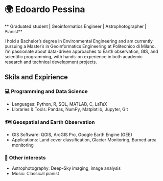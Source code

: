 # 🌍 Edoardo Pessina

** Graduated student | Geoinformatics Engineer | Astrophotographer | Pianist**

I hold a Bachelor’s degree in Environmental Engineering and am currently pursuing a Master’s in Geoinformatics Engineering at Politecnico di Milano. I’m passionate about data-driven approaches to Earth observation, GIS, and scientific programming, with hands-on experience in both academic research and technical development projects.

## Skils and Expirience 

### 💻 Programming and Data Science 
* Languages: Python, R, SQL, MATLAB, C, LaTeX
* Libraries & Tools: Pandas, NumPy, Matplotlib, Jupyter, Git

### 🗺️ Geospatial and Earth Observation
* GIS Software: QGIS, ArcGIS Pro, Google Earth Engine (GEE)
* Applications: Land cover classification, Glacier Monitoring, Burned area monitoring

### 🔭 Other interests
* Astrophotography: Deep-Sky imaging, image analysis
* Music: Classical pianist 
  
<!--
**astroedo/astroedo** is a ✨ _special_ ✨ repository because its `README.md` (this file) appears on your GitHub profile.
